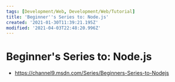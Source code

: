 ```yaml
---
tags: [Development/Web, Development/Web/Tutorial]
title: 'Beginner''s Series to: Node.js'
created: '2021-01-30T11:39:21.195Z'
modified: '2021-04-03T22:48:20.996Z'
---
```


# Beginner's Series to: Node.js

* https://channel9.msdn.com/Series/Beginners-Series-to-Nodejs

